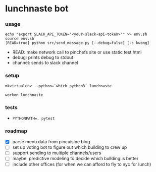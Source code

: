 # lunchnaste bot

### usage

```
echo "export SLACK_API_TOKEN='<your-slack-api-token>'" >> env.sh
source env.sh
[READ=true] python src/send_message.py [--debug=false] [-c kwang]
```

- READ: make network call to pinchefs site or use static test html
- debug: prints debug to stdout
- channel: sends to slack channel

### setup

```python
mkvirtualenv --python=`which python3` lunchnaste
```
`workon lunchnaste`


### tests

- `PYTHONPATH=. pytest`

### roadmap

- [x] parse menu data from pincuisine blog
- [ ] set up voting bot to figure out which building to crew up
- [ ] support sending to multiple channels/users
- [ ] maybe: predictive modeling to decide which bullding is better
- [ ] include other offices (for when we can afford to fly to nyc for lunch)
